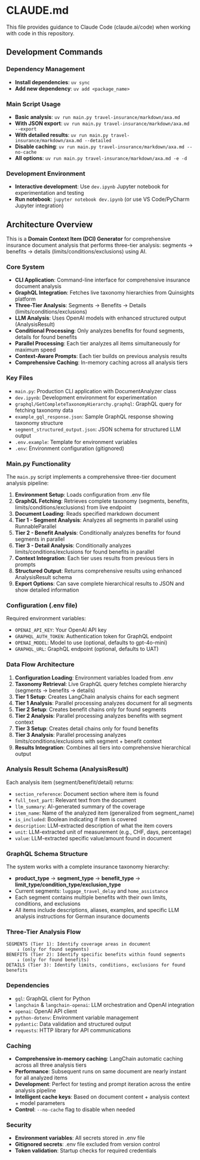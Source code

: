 # CLAUDE.md

This file provides guidance to Claude Code (claude.ai/code) when working with code in this repository.

## Development Commands

### Dependency Management
- **Install dependencies**: `uv sync`
- **Add new dependency**: `uv add <package_name>`

### Main Script Usage
- **Basic analysis**: `uv run main.py travel-insurance/markdown/axa.md`
- **With JSON export**: `uv run main.py travel-insurance/markdown/axa.md --export`
- **With detailed results**: `uv run main.py travel-insurance/markdown/axa.md --detailed`
- **Disable caching**: `uv run main.py travel-insurance/markdown/axa.md --no-cache`
- **All options**: `uv run main.py travel-insurance/markdown/axa.md -e -d`

### Development Environment
- **Interactive development**: Use `dev.ipynb` Jupyter notebook for experimentation and testing
- **Run notebook**: `jupyter notebook dev.ipynb` (or use VS Code/PyCharm Jupyter integration)

## Architecture Overview

This is a **Domain Context Item (DCI) Generator** for comprehensive insurance document analysis that performs three-tier analysis: segments → benefits → details (limits/conditions/exclusions) using AI.

### Core System
- **CLI Application**: Command-line interface for comprehensive insurance document analysis
- **GraphQL Integration**: Fetches live taxonomy hierarchies from Quinsights platform
- **Three-Tier Analysis**: Segments → Benefits → Details (limits/conditions/exclusions)
- **LLM Analysis**: Uses OpenAI models with enhanced structured output (AnalysisResult)
- **Conditional Processing**: Only analyzes benefits for found segments, details for found benefits
- **Parallel Processing**: Each tier analyzes all items simultaneously for maximum speed
- **Context-Aware Prompts**: Each tier builds on previous analysis results
- **Comprehensive Caching**: In-memory caching across all analysis tiers

### Key Files
- `main.py`: Production CLI application with DocumentAnalyzer class
- `dev.ipynb`: Development environment for experimentation
- `graphql/GetCompleteTaxonomyHierarchy.graphql`: GraphQL query for fetching taxonomy data
- `example_gql_response.json`: Sample GraphQL response showing taxonomy structure
- `segment_structured_output.json`: JSON schema for structured LLM output
- `.env.example`: Template for environment variables
- `.env`: Environment configuration (gitignored)

### Main.py Functionality
The `main.py` script implements a comprehensive three-tier document analysis pipeline:

1. **Environment Setup**: Loads configuration from .env file
2. **GraphQL Fetching**: Retrieves complete taxonomy (segments, benefits, limits/conditions/exclusions) from live endpoint
3. **Document Loading**: Reads specified markdown document
4. **Tier 1 - Segment Analysis**: Analyzes all segments in parallel using RunnableParallel
5. **Tier 2 - Benefit Analysis**: Conditionally analyzes benefits for found segments in parallel
6. **Tier 3 - Detail Analysis**: Conditionally analyzes limits/conditions/exclusions for found benefits in parallel
7. **Context Integration**: Each tier uses results from previous tiers in prompts
8. **Structured Output**: Returns comprehensive results using enhanced AnalysisResult schema
9. **Export Options**: Can save complete hierarchical results to JSON and show detailed information

### Configuration (.env file)
Required environment variables:
- `OPENAI_API_KEY`: Your OpenAI API key
- `GRAPHQL_AUTH_TOKEN`: Authentication token for GraphQL endpoint
- `OPENAI_MODEL`: Model to use (optional, defaults to gpt-4o-mini)
- `GRAPHQL_URL`: GraphQL endpoint (optional, defaults to UAT)

### Data Flow Architecture
1. **Configuration Loading**: Environment variables loaded from .env
2. **Taxonomy Retrieval**: Live GraphQL query fetches complete hierarchy (segments → benefits → details)
3. **Tier 1 Setup**: Creates LangChain analysis chains for each segment
4. **Tier 1 Analysis**: Parallel processing analyzes document for all segments
5. **Tier 2 Setup**: Creates benefit chains only for found segments
6. **Tier 2 Analysis**: Parallel processing analyzes benefits with segment context
7. **Tier 3 Setup**: Creates detail chains only for found benefits
8. **Tier 3 Analysis**: Parallel processing analyzes limits/conditions/exclusions with segment + benefit context
9. **Results Integration**: Combines all tiers into comprehensive hierarchical output

### Analysis Result Schema (AnalysisResult)
Each analysis item (segment/benefit/detail) returns:
- `section_reference`: Document section where item is found
- `full_text_part`: Relevant text from the document
- `llm_summary`: AI-generated summary of the coverage
- `item_name`: Name of the analyzed item (generalized from segment_name)
- `is_included`: Boolean indicating if item is covered
- `description`: LLM-extracted description of what the item covers
- `unit`: LLM-extracted unit of measurement (e.g., CHF, days, percentage)
- `value`: LLM-extracted specific value/amount found in document

### GraphQL Schema Structure
The system works with a complete insurance taxonomy hierarchy:
- **product_type** → **segment_type** → **benefit_type** → **limit_type/condition_type/exclusion_type**
- Current segments: `luggage_travel_delay` and `home_assistance`
- Each segment contains multiple benefits with their own limits, conditions, and exclusions
- All items include descriptions, aliases, examples, and specific LLM analysis instructions for German insurance documents

### Three-Tier Analysis Flow
```
SEGMENTS (Tier 1): Identify coverage areas in document
    ↓ (only for found segments)
BENEFITS (Tier 2): Identify specific benefits within found segments
    ↓ (only for found benefits)
DETAILS (Tier 3): Identify limits, conditions, exclusions for found benefits
```

### Dependencies
- `gql`: GraphQL client for Python
- `langchain` & `langchain-openai`: LLM orchestration and OpenAI integration
- `openai`: OpenAI API client
- `python-dotenv`: Environment variable management
- `pydantic`: Data validation and structured output
- `requests`: HTTP library for API communications

### Caching
- **Comprehensive in-memory caching**: LangChain automatic caching across all three analysis tiers
- **Performance**: Subsequent runs on same document are nearly instant for all analyzed items
- **Development**: Perfect for testing and prompt iteration across the entire analysis pipeline
- **Intelligent cache keys**: Based on document content + analysis context + model parameters
- **Control**: `--no-cache` flag to disable when needed

### Security
- **Environment variables**: All secrets stored in .env file
- **Gitignored secrets**: .env file excluded from version control
- **Token validation**: Startup checks for required credentials